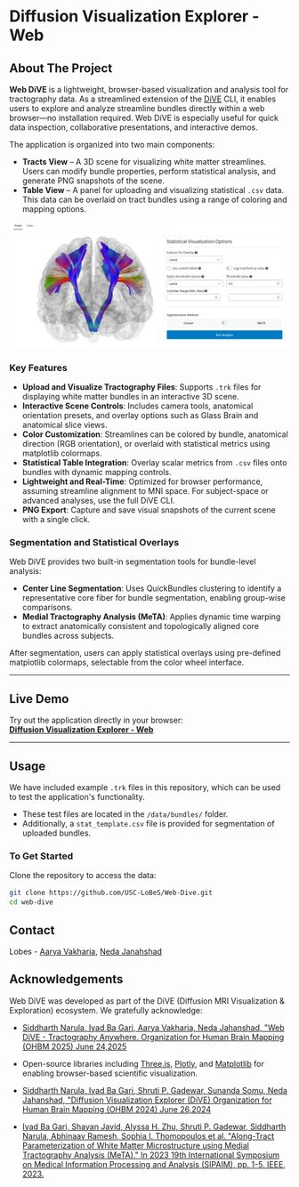 # **Diffusion Visualization Explorer - Web**

## **About The Project**

**Web DiVE** is a lightweight, browser-based visualization and analysis tool for tractography data. As a streamlined extension of the [DiVE](https://github.com/USC-LoBeS/dive) CLI, it enables users to explore and analyze streamline bundles directly within a web browser—no installation required. Web DiVE is especially useful for quick data inspection, collaborative presentations, and interactive demos.

The application is organized into two main components:

- **Tracts View** – A 3D scene for visualizing white matter streamlines. Users can modify bundle properties, perform statistical analysis, and generate PNG snapshots of the scene.
- **Table View** – A panel for uploading and visualizing statistical `.csv` data. This data can be overlaid on tract bundles using a range of coloring and mapping options.

![Web Dive UI](/images/ui.png)

### Key Features

- **Upload and Visualize Tractography Files**: Supports `.trk` files for displaying white matter bundles in an interactive 3D scene.
- **Interactive Scene Controls**: Includes camera tools, anatomical orientation presets, and overlay options such as Glass Brain and anatomical slice views.
- **Color Customization**: Streamlines can be colored by bundle, anatomical direction (RGB orientation), or overlaid with statistical metrics using matplotlib colormaps.
- **Statistical Table Integration**: Overlay scalar metrics from `.csv` files onto bundles with dynamic mapping controls.
- **Lightweight and Real-Time**: Optimized for browser performance, assuming streamline alignment to MNI space. For subject-space or advanced analyses, use the full DiVE CLI.
- **PNG Export**: Capture and save visual snapshots of the current scene with a single click.

### Segmentation and Statistical Overlays

Web DiVE provides two built-in segmentation tools for bundle-level analysis:

- **Center Line Segmentation**: Uses QuickBundles clustering to identify a representative core fiber for bundle segmentation, enabling group-wise comparisons.
- **Medial Tractography Analysis (MeTA)**: Applies dynamic time warping to extract anatomically consistent and topologically aligned core bundles across subjects.

After segmentation, users can apply statistical overlays using pre-defined matplotlib colormaps, selectable from the color wheel interface.

---

## **Live Demo**

Try out the application directly in your browser:  
[**Diffusion Visualization Explorer - Web**](https://brainescience.shinyapps.io/dive/)

---

## **Usage**

We have included example `.trk` files in this repository, which can be used to test the application's functionality.

- These test files are located in the `/data/bundles/` folder.
- Additionally, a `stat_template.csv` file is provided for segmentation of uploaded bundles.

### **To Get Started**

Clone the repository to access the data:

```bash
git clone https://github.com/USC-LoBeS/Web-Dive.git
cd web-dive
```

## Contact

Lobes - [Aarya Vakharia](mailto:avakhari@usc.edu), [Neda Janahshad](mailto:njahansh@usc.edu)

## Acknowledgements

Web DiVE was developed as part of the DiVE (Diffusion MRI Visualization & Exploration) ecosystem. We gratefully acknowledge:

- [Siddharth Narula, Iyad Ba Gari, Aarya Vakharia, Neda Jahanshad, "Web DiVE - Tractography Anywhere. Organization for Human Brain Mapping (OHBM 2025) June 24,2025](https://drive.google.com/file/d/1Kl4Mh6r5AdBG24PGWuRKiNWjlSDoHnH8/view)

- Open-source libraries including [Three.js](https://threejs.org/), [Plotly](https://plotly.com/javascript/), and [Matplotlib](https://matplotlib.org/) for enabling browser-based scientific visualization.

- [Siddharth Narula, Iyad Ba Gari, Shruti P. Gadewar, Sunanda Somu, Neda Jahanshad, "Diffusion Visualization Explorer (DiVE) Organization for Human Brain Mapping (OHBM 2024) June 26,2024](https://drive.google.com/file/d/1dsYLTrbfHmrlJNzih-CqbMye32q3sPfU/view)

- [Iyad Ba Gari, Shayan Javid, Alyssa H. Zhu, Shruti P. Gadewar, Siddharth Narula, Abhinaav Ramesh, Sophia I. Thomopoulos et al. "Along-Tract Parameterization of White Matter Microstructure using Medial Tractography Analysis (MeTA)." In 2023 19th International Symposium on Medical Information Processing and Analysis (SIPAIM), pp. 1-5. IEEE, 2023.](https://doi.org/10.1109/SIPAIM56729.2023.10373540)
